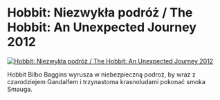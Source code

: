 Hobbit: Niezwykła podróż / The Hobbit: An Unexpected Journey 2012 
=============
[![Hobbit: Niezwykła podróż / The Hobbit: An Unexpected Journey 2012 ](http://vidos.pl/images/player.gif)](http://vidos.pl/hobbit-niezwykla-podroz-the-hobbit-an-unexpected-journey-2012)

 Hobbit Bilbo Baggins wyrusza w niebezpieczną podroż, by wraz z czarodziejem Gandalfem i trzynastoma krasnoludami pokonać smoka Smauga.

